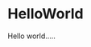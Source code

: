 # HelloWorld
<!DOCTYPE html>
<html>
<head>
<meta charset="UTF-8">
<title>Test</title>
</head>

<body>
Hello world.....
</body>

</html> 
